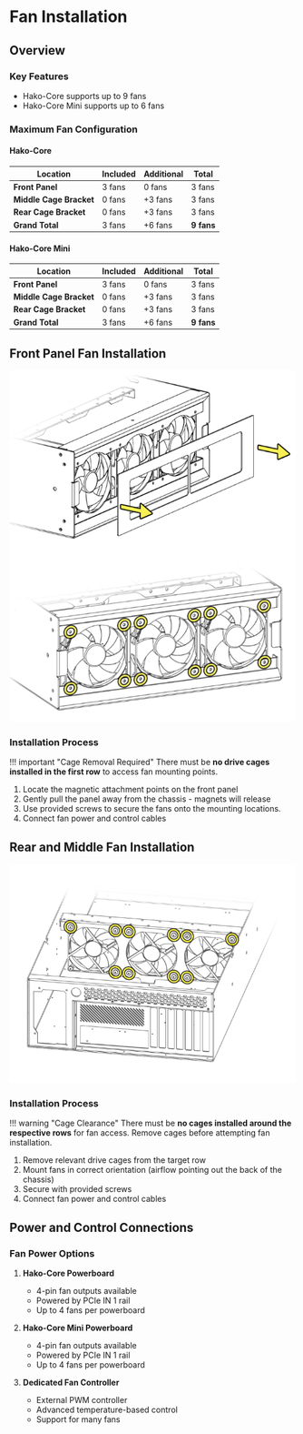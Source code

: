 # Fan Installation


## Overview

### Key Features
- Hako-Core supports up to 9 fans
- Hako-Core Mini supports up to 6 fans

### Maximum Fan Configuration
#### Hako-Core

<div class="table-center" markdown="1">

| Location | Included | Additional | Total |
|----------|----------|------------|-------|
| **Front Panel** | 3 fans | 0 fans | 3 fans |
| **Middle Cage Bracket** | 0 fans | +3 fans | 3 fans |
| **Rear Cage Bracket** | 0 fans | +3 fans | 3 fans |
| **Grand Total** | 3 fans | +6 fans | **9 fans** |

</div>

#### Hako-Core Mini

<div class="table-center" markdown="1">

| Location | Included | Additional | Total |
|----------|----------|------------|-------|
| **Front Panel** | 3 fans | 0 fans | 3 fans |
| **Middle Cage Bracket** | 0 fans | +3 fans | 3 fans |
| **Rear Cage Bracket** | 0 fans | +3 fans | 3 fans |
| **Grand Total** | 3 fans | +6 fans | **9 fans** |

</div>


## Front Panel Fan Installation


![Front Fan Mounting](../imgs/combined_fan_assembly.png)

### Installation Process

!!! important "Cage Removal Required"
    There must be **no drive cages installed in the first row** to access fan mounting points.

1. Locate the magnetic attachment points on the front panel
2. Gently pull the panel away from the chassis - magnets will release
3. Use provided screws to secure the fans onto the mounting locations.
4. Connect fan power and control cables

## Rear and Middle Fan Installation

![Rear/Middle Fan Mounting](../imgs/rearFans.png)

### Installation Process

!!! warning "Cage Clearance"
    There must be **no cages installed around the respective rows** for fan access. Remove cages before attempting fan installation.

1. Remove relevant drive cages from the target row
3. Mount fans in correct orientation (airflow pointing out the back of the chassis)  
4. Secure with provided screws
5. Connect fan power and control cables


## Power and Control Connections

### Fan Power Options

1. **Hako-Core Powerboard**
    - 4-pin fan outputs available
    - Powered by PCIe IN 1 rail
    - Up to 4 fans per powerboard

2. **Hako-Core Mini Powerboard**
    - 4-pin fan outputs available
    - Powered by PCIe IN 1 rail
    - Up to 4 fans per powerboard

3. **Dedicated Fan Controller**
    - External PWM controller
    - Advanced temperature-based control
    - Support for many fans